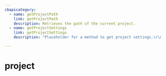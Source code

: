 ```yaml
---
cbapicategory:
  - name: getProjectPath
    link: getProjectPath
    description: Retrieves the path of the current project.
  - name: getProjectSettings
    link: getProjectSettings
    description: "Placeholder for a method to get project settings.\r\nCurrently, this method does not perform any operations."

---
```

# project
<CBAPICategory />

